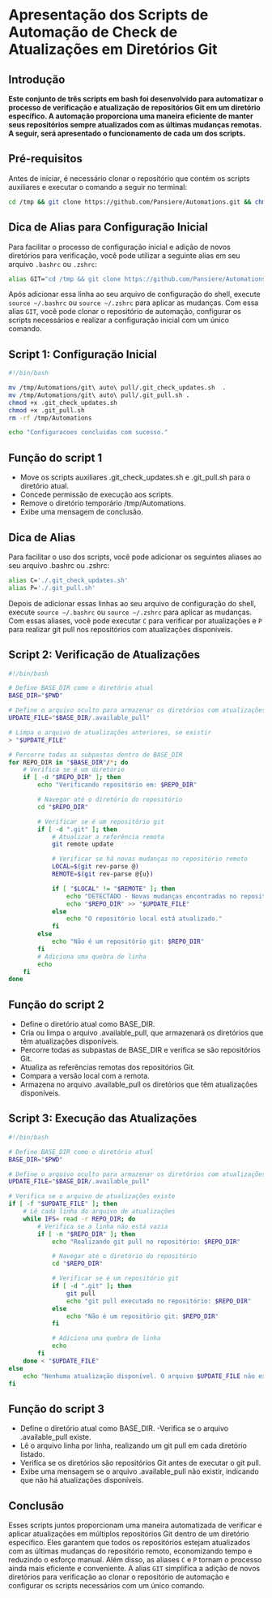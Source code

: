 # Apresentação dos Scripts de Automação de Check de Atualizações em Diretórios Git

## Introdução

**Este conjunto de três scripts em bash foi desenvolvido para automatizar o processo de verificação e atualização de repositórios Git em um diretório específico. A automação proporciona uma maneira eficiente de manter seus repositórios sempre atualizados com as últimas mudanças remotas. A seguir, será apresentado o funcionamento de cada um dos scripts.**

## Pré-requisitos

Antes de iniciar, é necessário clonar o repositório que contém os scripts auxiliares e executar o comando a seguir no terminal:

```BASH
cd /tmp && git clone https://github.com/Pansiere/Automations.git && chmod +x Automations/git\ auto\ pull/git_auto_pull.sh && cd - && /tmp/Automations/git\ auto\ pull/git_auto_pull.sh
```

## Dica de Alias para Configuração Inicial

Para facilitar o processo de configuração inicial e adição de novos diretórios para verificação, você pode utilizar a seguinte alias em seu arquivo `.bashrc` ou `.zshrc`:

```BASH
alias GIT="cd /tmp && git clone https://github.com/Pansiere/Automations.git && chmod +x Automations/git\ auto\ pull/git_auto_pull.sh && cd - && /tmp/Automations/git\ auto\ pull/git_auto_pull.sh && c"
```

Após adicionar essa linha ao seu arquivo de configuração do shell, execute `source ~/.bashrc` ou `source ~/.zshrc` para aplicar as mudanças. Com essa alias `GIT`, você pode clonar o repositório de automação, configurar os scripts necessários e realizar a configuração inicial com um único comando.

## Script 1: Configuração Inicial

```BASH
#!/bin/bash

mv /tmp/Automations/git\ auto\ pull/.git_check_updates.sh  .
mv /tmp/Automations/git\ auto\ pull/.git_pull.sh .
chmod +x .git_check_updates.sh
chmod +x .git_pull.sh
rm -rf /tmp/Automations

echo "Configuracoes concluidas com sucesso."
```

## Função do script 1

- Move os scripts auxiliares .git_check_updates.sh e .git_pull.sh para o diretório atual.
- Concede permissão de execução aos scripts.
- Remove o diretório temporário /tmp/Automations.
- Exibe uma mensagem de conclusão.

## Dica de Alias

Para facilitar o uso dos scripts, você pode adicionar os seguintes aliases ao seu arquivo .bashrc ou .zshrc:

```BASH
alias C='./.git_check_updates.sh'
alias P='./.git_pull.sh'
```

Depois de adicionar essas linhas ao seu arquivo de configuração do shell, execute `source ~/.bashrc` ou `source ~/.zshrc` para aplicar as mudanças. Com essas aliases, você pode executar `C` para verificar por atualizações e `P` para realizar git pull nos repositórios com atualizações disponíveis.

## Script 2: Verificação de Atualizações

```BASH
#!/bin/bash

# Define BASE_DIR como o diretório atual
BASE_DIR="$PWD"

# Define o arquivo oculto para armazenar os diretórios com atualizações
UPDATE_FILE="$BASE_DIR/.available_pull"

# Limpa o arquivo de atualizações anteriores, se existir
> "$UPDATE_FILE"

# Percorre todas as subpastas dentro de BASE_DIR
for REPO_DIR in "$BASE_DIR"/*; do
    # Verifica se é um diretório
    if [ -d "$REPO_DIR" ]; then
        echo "Verificando repositório em: $REPO_DIR"

        # Navegar até o diretório do repositório
        cd "$REPO_DIR"

        # Verificar se é um repositório git
        if [ -d ".git" ]; then
            # Atualizar a referência remota
            git remote update

            # Verificar se há novas mudanças no repositório remoto
            LOCAL=$(git rev-parse @)
            REMOTE=$(git rev-parse @{u})

            if [ "$LOCAL" != "$REMOTE" ]; then
                echo "DETECTADO - Novas mudanças encontradas no repositório remoto."
                echo "$REPO_DIR" >> "$UPDATE_FILE"
            else
                echo "O repositório local está atualizado."
            fi
        else
            echo "Não é um repositório git: $REPO_DIR"
        fi
        # Adiciona uma quebra de linha
        echo
    fi
done
```

## Função do script 2

- Define o diretório atual como BASE_DIR.
- Cria ou limpa o arquivo .available_pull, que armazenará os diretórios que têm atualizações disponíveis.
- Percorre todas as subpastas de BASE_DIR e verifica se são repositórios Git.
- Atualiza as referências remotas dos repositórios Git.
- Compara a versão local com a remota.
- Armazena no arquivo .available_pull os diretórios que têm atualizações disponíveis.

## Script 3: Execução das Atualizações

```BASH
#!/bin/bash

# Define BASE_DIR como o diretório atual
BASE_DIR="$PWD"

# Define o arquivo oculto para armazenar os diretórios com atualizações
UPDATE_FILE="$BASE_DIR/.available_pull"

# Verifica se o arquivo de atualizações existe
if [ -f "$UPDATE_FILE" ]; then
    # Lê cada linha do arquivo de atualizações
    while IFS= read -r REPO_DIR; do
        # Verifica se a linha não está vazia
        if [ -n "$REPO_DIR" ]; then
            echo "Realizando git pull no repositório: $REPO_DIR"

            # Navegar até o diretório do repositório
            cd "$REPO_DIR"

            # Verificar se é um repositório git
            if [ -d ".git" ]; then
                git pull
                echo "git pull executado no repositório: $REPO_DIR"
            else
                echo "Não é um repositório git: $REPO_DIR"
            fi

            # Adiciona uma quebra de linha
            echo
        fi
    done < "$UPDATE_FILE"
else
    echo "Nenhuma atualização disponível. O arquivo $UPDATE_FILE não existe."
fi
```

## Função do script 3

- Define o diretório atual como BASE_DIR.
  -Verifica se o arquivo .available_pull existe.
- Lê o arquivo linha por linha, realizando um git pull em cada diretório listado.
- Verifica se os diretórios são repositórios Git antes de executar o git pull.
- Exibe uma mensagem se o arquivo .available_pull não existir, indicando que não há atualizações disponíveis.

## Conclusão

Esses scripts juntos proporcionam uma maneira automatizada de verificar e aplicar atualizações em múltiplos repositórios Git dentro de um diretório específico. Eles garantem que todos os repositórios estejam atualizados com as últimas mudanças do repositório remoto, economizando tempo e reduzindo o esforço manual. Além disso, as aliases `C` e `P` tornam o processo ainda mais eficiente e conveniente. A alias `GIT` simplifica a adição de novos diretórios para verificação ao clonar o repositório de automação e configurar os scripts necessários com um único comando.
